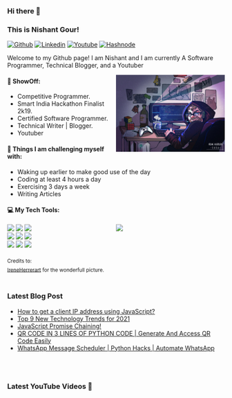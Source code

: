 ### Hi there 👋 
### This is Nishant Gour!

[![Github](https://img.shields.io/badge/GitHub-100000?style=for-the-badge&logo=github&logoColor=white)](https://github.com/nishantgour2)
[![Linkedin](https://img.shields.io/badge/LinkedIn-0077B5?style=for-the-badge&logo=linkedin&logoColor=white)](https://www.linkedin.com/in/nishantgour/)
[![Youtube](https://img.shields.io/badge/YouTube-FF0000?style=for-the-badge&logo=youtube&logoColor=white)](https://www.youtube.com/channel/UCOLTI36YQ3t6DFuHNnBpvXQ)
[![Hashnode](https://img.shields.io/badge/Hashnode-2962FF?style=for-the-badge&logo=hashnode&logoColor=white)](https://codingnuts.hashnode.dev/)




Welcome to my Github page! I am Nishant and I am currently A Software Programmer, Technical Blogger, and a Youtuber  

<img align="right" alt="img" src="https://github.com/FernandoRoldan93/FernandoRoldan93/blob/master/cover_image.jpg" width="50%" height="auto" />


#### 🌱 ShowOff: 
- Competitive Programmer.  
- Smart India Hackathon Finalist 2k19. 
- Certified Software Programmer.
- Technical Writer | Blogger.
- Youtuber

#### :muscle: Things I am challenging myself with:
- Waking up earlier to make good use of the day
- Coding at least 4 hours a day
- Exercising 3 days a week
- Writing Articles

#### :computer: My Tech Tools: 
<p>
	<img width="50%" align="right" src="https://github-readme-stats.vercel.app/api?username=nishantgour2&show_icons=true&hide_border=true" />

<code><img width="10%" src="https://www.vectorlogo.zone/logos/java/java-ar21.svg"></code>
<code><img width="10%" src="https://www.vectorlogo.zone/logos/python/python-ar21.svg"></code>
<code><img width="8%" src="https://www.vectorlogo.zone/logos/r-project/r-project-icon.svg"></code>
<br />
<code><img width="10%" src="https://www.vectorlogo.zone/logos/pocoo_flask/pocoo_flask-ar21.svg"></code>
<code><img width="10%" src="https://www.vectorlogo.zone/logos/mysql/mysql-ar21.svg"></code>
<code><img width="10%" src="https://www.vectorlogo.zone/logos/mongodb/mongodb-ar21.svg"></code>
<br />
<code><img width="10%" src="https://www.vectorlogo.zone/logos/apache_spark/apache_spark-ar21.svg"></code>
<code><img width="10%" src="https://www.vectorlogo.zone/logos/apache_hadoop/apache_hadoop-ar21.svg"></code>
<code><img width="10%" src="https://www.vectorlogo.zone/logos/git-scm/git-scm-ar21.svg"></code>
</p>

<sub>Credits to: <br/>[IreneHerrerart](https://www.artstation.com/ireneherrera) for the wonderfull picture.
<br/>
	<br/>
	
### Latest Blog Post
<!-- BLOG-POST-LIST:START -->
- [How to get a client IP address using JavaScript?](https://codingnuts.hashnode.dev/how-to-get-a-client-ip-address-using-javascript)
- [Top 9 New Technology Trends for 2021](https://codingnuts.hashnode.dev/top-9-new-technology-trends-for-2021)
- [JavaScript Promise Chaining!](https://codingnuts.hashnode.dev/javascript-promise-chaining)
- [QR CODE IN 3 LINES OF PYTHON CODE | Generate And Access QR Code Easily](https://codingnuts.hashnode.dev/qr-code-in-3-lines-of-python-code-or-generate-and-access-qr-code-easily)
- [WhatsApp Message Scheduler | Python Hacks | Automate WhatsApp](https://codingnuts.hashnode.dev/whatsapp-message-scheduler-automate-whatsapp)
<!-- BLOG-POST-LIST:END -->
<br/><br/>
### Latest YouTube Videos 🌱
<!-- YOUTUBE:START -->

<!-- YOUTUBE:END -->

